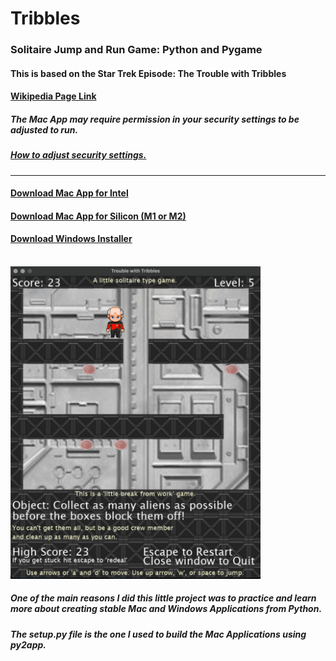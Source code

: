 # Tribbles


<h3>
Solitaire Jump and Run Game: Python and Pygame
</h3>

<h4>This is based on the Star Trek Episode: The Trouble with Tribbles</h4>
<h4>
  <a href ="https://en.wikipedia.org/wiki/The_Trouble_with_Tribbles#:~:text=%22The%20Trouble%20with%20Tribbles%22%20is,broadcast%20on%20December%2029%2C%201967." target="_blank" rel="noopener noreferrer">Wikipedia Page Link</a>
</h4>
<h5>The Mac App may require permission in your security settings to be adjusted to run.</h5>
<h5><a href="https://www.macworld.com/article/672947/how-to-open-a-mac-app-from-an-unidentified-developer.html" target="_blank" rel="noopener noreferrer">How to adjust security settings.</a></h5>
<hr>
<h4><a href="https://drive.google.com/file/d/1uNCAUIfnF3t2Sse_shnyYiXdlUii0D0_/view?usp=sharing" target="_blank" rel="noopener noreferrer">Download Mac App for Intel</a></h4>
<h4><a href="https://drive.google.com/file/d/1pqis1sqBGgJq_zJ58gwxW6wyVmzy5_1l/view?usp=sharing" target="_blank" rel="noopener noreferrer">Download Mac App for Silicon (M1 or M2)</a></h4>

<h4><a href="https://drive.google.com/file/d/1PefveN2x0dlX-Sm2oeiu82wa65cqoce8/view?usp=sharing" target="_blank" rel="noopener noreferrer">Download Windows Installer</a></h4>

<br>
<img src="https://github.com/groeneveldwoodstock/Tribbles/blob/main/screenshot.png" alt="Screen Shot" width="400" 
     height=auto>
  </body>
<h5>One of the main reasons I did this little project was to practice and learn more about creating stable Mac and Windows Applications from Python.</h5>
<h5>The setup.py file is the one I used to build the Mac Applications using py2app.</h5>
